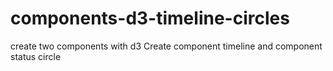 # components-d3-timeline-circles
create two components with d3
Create component timeline and component status circle
